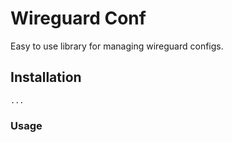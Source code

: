 # Wireguard Conf

Easy to use library for managing wireguard configs.

## Installation

```shell
...
```

### Usage

```rust

```
